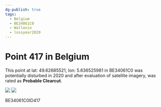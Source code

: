 ```yaml
---
dg-publish: true
tags:
  - Belgium
  - BE34061C0
  - Wallonie
  - lossyear2020
---
```


# Point 417 in Belgium

This point at lat: 49.62685521, lon: 5.636525981 in BE34061C0 was potentially disturbed in 2020 and after evaluation of satellite imagery, was rated as **Probable Clearcut**.

<div class='juxtapose' data-showcredits='false'>
<img src='https://baserow-backend-production20240528124524339000000001.s3.amazonaws.com/user_files/GXTtLyqFARvPgnYuaupUbqJ5audtyMFX_b5c4c5fedcbbf0122c8cb69e1aeb0e0c35b1bc256bcc07ab42cf21f0ef65fb94.png' data-label='September 2015' />
<img src='https://baserow-backend-production20240528124524339000000001.s3.amazonaws.com/user_files/quWMovIsafdoL5k2ERMOJ9cMuwfFUb35_b9e3d2bc0c2da9ffbdeb759e49128376fe9f4281beff3acf88bbb133e9f1b515.png' data-label='May 2020' />
</div>

BE34061C0ID417
